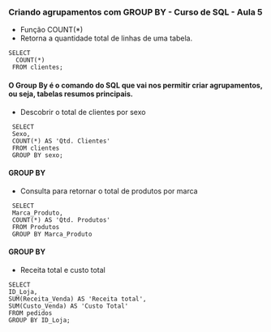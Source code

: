 ### Criando agrupamentos com GROUP BY - Curso de SQL - Aula 5
- Função COUNT(*)
- Retorna a quantidade total de linhas de uma tabela.

```
SELECT 
  COUNT(*)
 FROM clientes;

```

#### O Group By é o comando do SQL que vai nos permitir criar agrupamentos, ou seja, tabelas resumos principais.

- Descobrir o total de clientes por sexo
```
 SELECT
 Sexo,
 COUNT(*) AS 'Qtd. Clientes'
 FROM clientes
 GROUP BY sexo;

```

#### GROUP BY
- Consulta para retornar o total de produtos por marca

```
 SELECT
 Marca_Produto,
 COUNT(*) AS 'Qtd. Produtos'
 FROM Produtos
 GROUP BY Marca_Produto

```

#### GROUP BY
- Receita total e custo total

```
SELECT
ID_Loja,
SUM(Receita_Venda) AS 'Receita total',
SUM(Custo_Venda) AS 'Custo Total'
FROM pedidos
GROUP BY ID_Loja;

```



